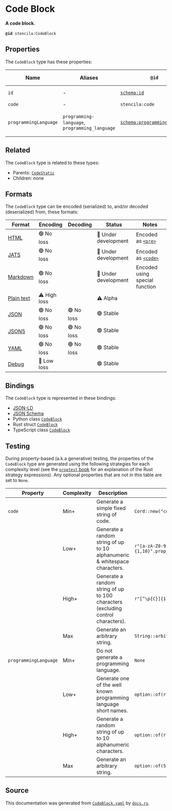 # Code Block

**A code block.**

**`@id`**: `stencila:CodeBlock`

## Properties

The `CodeBlock` type has these properties:

| Name                  | Aliases                                        | `@id`                                                                  | Type                                                                                            | Description                           | Inherited from                                                                                           |
| --------------------- | ---------------------------------------------- | ---------------------------------------------------------------------- | ----------------------------------------------------------------------------------------------- | ------------------------------------- | -------------------------------------------------------------------------------------------------------- |
| `id`                  | -                                              | [`schema:id`](https://schema.org/id)                                   | [`String`](https://github.com/stencila/stencila/blob/main/docs/reference/schema/data/string.md) | The identifier for this item.         | [`Entity`](https://github.com/stencila/stencila/blob/main/docs/reference/schema/other/entity.md)         |
| `code`                | -                                              | `stencila:code`                                                        | [`Cord`](https://github.com/stencila/stencila/blob/main/docs/reference/schema/data/cord.md)     | The code.                             | [`CodeStatic`](https://github.com/stencila/stencila/blob/main/docs/reference/schema/code/code-static.md) |
| `programmingLanguage` | `programming-language`, `programming_language` | [`schema:programmingLanguage`](https://schema.org/programmingLanguage) | [`String`](https://github.com/stencila/stencila/blob/main/docs/reference/schema/data/string.md) | The programming language of the code. | [`CodeStatic`](https://github.com/stencila/stencila/blob/main/docs/reference/schema/code/code-static.md) |

## Related

The `CodeBlock` type is related to these types:

- Parents: [`CodeStatic`](https://github.com/stencila/stencila/blob/main/docs/reference/schema/code/code-static.md)
- Children: none

## Formats

The `CodeBlock` type can be encoded (serialized) to, and/or decoded (deserialized) from, these formats:

| Format                                                                                        | Encoding         | Decoding     | Status                 | Notes                                                                                              |
| --------------------------------------------------------------------------------------------- | ---------------- | ------------ | ---------------------- | -------------------------------------------------------------------------------------------------- |
| [HTML](https://github.com/stencila/stencila/blob/main/docs/reference/formats/html.md)         | 🟢 No loss        |              | 🚧 Under development    | Encoded as [`<pre>`](https://developer.mozilla.org/en-US/docs/Web/HTML/Element/pre)                |
| [JATS](https://github.com/stencila/stencila/blob/main/docs/reference/formats/jats.md)         | 🟢 No loss        |              | 🚧 Under development    | Encoded as [`<code>`](https://jats.nlm.nih.gov/articleauthoring/tag-library/1.3/element/code.html) |
| [Markdown](https://github.com/stencila/stencila/blob/main/docs/reference/formats/markdown.md) | 🟢 No loss        |              | 🚧 Under development    | Encoded using special function                                                                     |
| [Plain text](https://github.com/stencila/stencila/blob/main/docs/reference/formats/text.md)   | ⚠️ High loss     |              | ⚠️ Alpha               |                                                                                                    |
| [JSON](https://github.com/stencila/stencila/blob/main/docs/reference/formats/json.md)         | 🟢 No loss        | 🟢 No loss    | 🟢 Stable               |                                                                                                    |
| [JSON5](https://github.com/stencila/stencila/blob/main/docs/reference/formats/json5.md)       | 🟢 No loss        | 🟢 No loss    | 🟢 Stable               |                                                                                                    |
| [YAML](https://github.com/stencila/stencila/blob/main/docs/reference/formats/yaml.md)         | 🟢 No loss        | 🟢 No loss    | 🟢 Stable               |                                                                                                    |
| [Debug](https://github.com/stencila/stencila/blob/main/docs/reference/formats/debug.md)       | 🔷 Low loss       |              | 🟢 Stable               |                                                                                                    |

## Bindings

The `CodeBlock` type is represented in these bindings:

- [JSON-LD](https://stencila.dev/CodeBlock.jsonld)
- [JSON Schema](https://stencila.dev/CodeBlock.schema.json)
- Python class [`CodeBlock`](https://github.com/stencila/stencila/blob/main/python/python/stencila/types/code_block.py)
- Rust struct [`CodeBlock`](https://github.com/stencila/stencila/blob/main/rust/schema/src/types/code_block.rs)
- TypeScript class [`CodeBlock`](https://github.com/stencila/stencila/blob/main/typescript/src/types/CodeBlock.ts)

## Testing

During property-based (a.k.a generative) testing, the properties of the `CodeBlock` type are generated using the following strategies for each complexity level (see the [`proptest` book](https://proptest-rs.github.io/proptest/) for an explanation of the Rust strategy expressions). Any optional properties that are not in this table are set to `None`.

| Property              | Complexity | Description                                                                      | Strategy                                        |
| --------------------- | ---------- | -------------------------------------------------------------------------------- | ----------------------------------------------- |
| `code`                | Min+       | Generate a simple fixed string of code.                                          | `Cord::new("code")`                             |
|                       | Low+       | Generate a random string of up to 10 alphanumeric & whitespace characters.       | `r"[a-zA-Z0-9 \t\n]{1,10}".prop_map(Cord::new)` |
|                       | High+      | Generate a random string of up to 100 characters (excluding control characters). | `r"[^\p{C}]{1,100}".prop_map(Cord::new)`        |
|                       | Max        | Generate an arbitrary string.                                                    | `String::arbitrary().prop_map(Cord::new)`       |
| `programmingLanguage` | Min+       | Do not generate a programming language.                                          | `None`                                          |
|                       | Low+       | Generate one of the well known programming language short names.                 | `option::of(r"(cpp)\|(js)\|(py)\|(r)\|(ts)")`   |
|                       | High+      | Generate a random string of up to 10 alphanumeric characters.                    | `option::of(r"[a-zA-Z0-9]{1,10}")`              |
|                       | Max        | Generate an arbitrary string.                                                    | `option::of(String::arbitrary())`               |

## Source

This documentation was generated from [`CodeBlock.yaml`](https://github.com/stencila/stencila/blob/main/schema/CodeBlock.yaml) by [`docs.rs`](https://github.com/stencila/stencila/blob/main/rust/schema-gen/src/docs.rs).